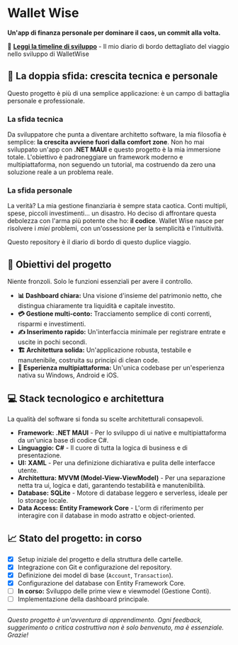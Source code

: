 # Wallet Wise

**Un'app di finanza personale per dominare il caos, un commit alla volta.**

📖 **[Leggi la timeline di sviluppo](DEVELOPMENT_TIMELINE.md)** - Il mio diario di bordo dettagliato del viaggio nello sviluppo di WalletWise

## 🚀 La doppia sfida: crescita tecnica e personale

Questo progetto è più di una semplice applicazione: è un campo di battaglia personale e professionale.

### La sfida tecnica

Da sviluppatore che punta a diventare architetto software, la mia filosofia è semplice: **la crescita avviene fuori dalla comfort zone**. Non ho mai sviluppato un'app con **.NET MAUI** e questo progetto è la mia immersione totale. L'obiettivo è padroneggiare un framework moderno e multipiattaforma, non seguendo un tutorial, ma costruendo da zero una soluzione reale a un problema reale.

### La sfida personale

La verità? La mia gestione finanziaria è sempre stata caotica. Conti multipli, spese, piccoli investimenti... un disastro. Ho deciso di affrontare questa debolezza con l'arma più potente che ho: **il codice**. Wallet Wise nasce per risolvere i *miei* problemi, con un'ossessione per la semplicità e l'intuitività.

Questo repository è il diario di bordo di questo duplice viaggio.

## 🎯 Obiettivi del progetto

Niente fronzoli. Solo le funzioni essenziali per avere il controllo.

* **📊 Dashboard chiara:** Una visione d'insieme del patrimonio netto, che distingua chiaramente tra liquidità e capitale investito.
* **💳 Gestione multi-conto:** Tracciamento semplice di conti correnti, risparmi e investimenti.
* **✍️ Inserimento rapido:** Un'interfaccia minimale per registrare entrate e uscite in pochi secondi.
* **🏗️ Architettura solida:** Un'applicazione robusta, testabile e manutenibile, costruita su principi di clean code.
* **📱 Esperienza multipiattaforma:** Un'unica codebase per un'esperienza nativa su Windows, Android e iOS.

## 💻 Stack tecnologico e architettura

La qualità del software si fonda su scelte architetturali consapevoli.

* **Framework:** **.NET MAUI** - Per lo sviluppo di ui native e multipiattaforma da un'unica base di codice C#.
* **Linguaggio:** **C#** - Il cuore di tutta la logica di business e di presentazione.
* **UI:** **XAML** - Per una definizione dichiarativa e pulita delle interfacce utente.
* **Architettura:** **MVVM (Model-View-ViewModel)** - Per una separazione netta tra ui, logica e dati, garantendo testabilità e manutenibilità.
* **Database:** **SQLite** - Motore di database leggero e serverless, ideale per lo storage locale.
* **Data Access:** **Entity Framework Core** - L'orm di riferimento per interagire con il database in modo astratto e object-oriented.

## 📈 Stato del progetto: in corso

* [x] Setup iniziale del progetto e della struttura delle cartelle.
* [x] Integrazione con Git e configurazione del repository.
* [x] Definizione dei model di base (`Account`, `Transaction`).
* [x] Configurazione del database con Entity Framework Core.
* [ ] **In corso:** Sviluppo delle prime view e viewmodel (Gestione Conti).
* [ ] Implementazione della dashboard principale.

---

*Questo progetto è un'avventura di apprendimento. Ogni feedback, suggerimento o critica costruttiva non è solo benvenuto, ma è essenziale. Grazie!*